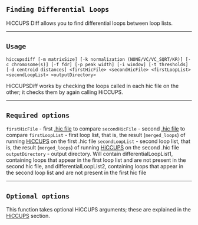 ## `Finding Differential Loops`

HiCCUPS Diff allows you to find differential loops between loop lists.

----
## `Usage`
```
hiccupsdiff [-m matrixSize] [-k normalization (NONE/VC/VC_SQRT/KR)] [-c chromosome(s)] [-f fdr] [-p peak width] [-i window] [-t thresholds] [-d centroid distances] <firstHicFile> <secondHicFile> <firstLoopList> <secondLoopList> <outputDirectory>
```

HiCCUPSDiff works by checking the loops called in each hic file on the other; it checks them by again calling HiCCUPS.  

----	

## `Required options`
`firstHicFile` - first [.hic file](Data) to compare
`secondHicFile` - second [.hic file](Data) to compare
`firstLoopList` - first loop list, that is, the result (`merged_loops`) of running [HiCCUPS](HiCCUPS) on the first .hic file
`secondLoopList` - second loop list, that is, the result (`merged_loops`) of running [HiCCUPS](HiCCUPS) on the second .hic file
`outputDirectory` - output directory. Will contain differentialLoopList1, containing loops that appear in the first loop list and are not present in the second hic file, and differentialLoopList2, containing loops that appear in the second loop list and are not present in the first hic file

----

## `Optional options`
This function takes optional HiCCUPS arguments; these are explained in the [HiCCUPS](HiCCUPS) section.